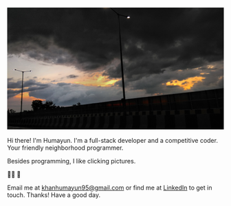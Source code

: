 ![clouds](https://github.com/damianarado/damianarado/raw/master/IMG_20200820_182055-01-01.jpeg)

Hi there! I'm Humayun. I'm a full-stack developer and a competitive coder. Your friendly neighborhood programmer.   

Besides programming, I like clicking pictures.   
  
👨‍💻 📸
  
Email me at [khanhumayun95@gmail.com](mailto:khanhumayun95@gmail.com) or find me at [LinkedIn](https://www.linkedin.com/in/damianarado/) to get in touch. Thanks! Have a good day.
